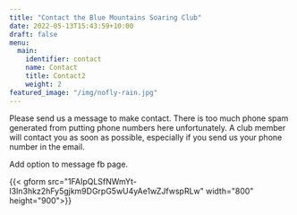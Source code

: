 ```yaml
---
title: "Contact the Blue Mountains Soaring Club"
date: 2022-05-13T15:43:59+10:00
draft: false
menu:
  main:
    identifier: contact
    name: Contact
    title: Contact2
    weight: 2
featured_image: "/img/nofly-rain.jpg"
---
```


Please send us a message to make contact. There is too much phone spam generated from putting phone numbers here unfortunately. A club member will contact you as soon as possible, especially if you send us your phone number in the email.

Add option to message fb page.

{{< gform src="1FAIpQLSfNWmYt-l3In3hkz2hFy5gjkm9DGrpG5wU4yAe1wZJfwspRLw" width="800" height="900">}}
